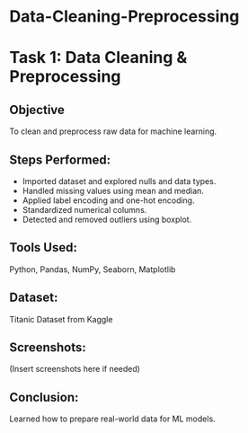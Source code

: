# Data-Cleaning-Preprocessing
# Task 1: Data Cleaning & Preprocessing

## Objective
To clean and preprocess raw data for machine learning.

## Steps Performed:
- Imported dataset and explored nulls and data types.
- Handled missing values using mean and median.
- Applied label encoding and one-hot encoding.
- Standardized numerical columns.
- Detected and removed outliers using boxplot.

## Tools Used:
Python, Pandas, NumPy, Seaborn, Matplotlib

## Dataset:
Titanic Dataset from Kaggle

## Screenshots:
(Insert screenshots here if needed)

## Conclusion:
Learned how to prepare real-world data for ML models.
